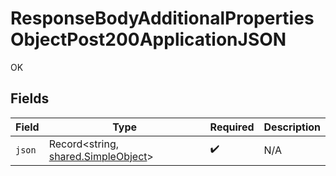# ResponseBodyAdditionalPropertiesObjectPost200ApplicationJSON

OK


## Fields

| Field                                                                      | Type                                                                       | Required                                                                   | Description                                                                |
| -------------------------------------------------------------------------- | -------------------------------------------------------------------------- | -------------------------------------------------------------------------- | -------------------------------------------------------------------------- |
| `json`                                                                     | Record<string, [shared.SimpleObject](../../models/shared/simpleobject.md)> | :heavy_check_mark:                                                         | N/A                                                                        |